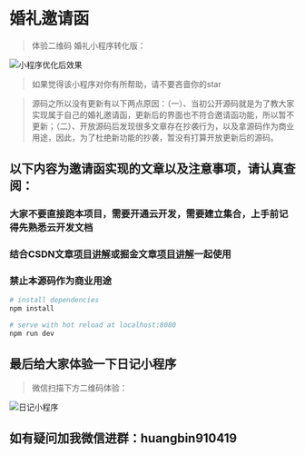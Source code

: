 # 婚礼邀请函

> 体验二维码
婚礼小程序转化版：

![小程序优化后效果](https://images.gitee.com/uploads/images/2019/1106/161213_885f9c67_1937666.png "pic_010.png")


> 如果觉得该小程序对你有所帮助，请不要吝啬你的star

> 源码之所以没有更新有以下两点原因：（一）、当初公开源码就是为了教大家实现属于自己的婚礼邀请函，更新后的界面也不符合邀请函功能，所以暂不更新；（二）、开放源码后发现很多文章存在抄袭行为，以及拿源码作为商业用途，因此，为了杜绝新功能的抄袭，暂没有打算开放更新后的源码。


## 以下内容为邀请函实现的文章以及注意事项，请认真查阅：

### 大家不要直接跑本项目，需要开通云开发，需要建立集合，上手前记得先熟悉云开发文档
### 结合CSDN文章[项目讲解](https://blog.csdn.net/qq_36070288/article/details/85986144)或掘金文章[项目讲解](https://juejin.im/post/5c341e1d6fb9a049f66c4876#heading-5)一起使用
### 禁止本源码作为商业用途

``` bash
# install dependencies
npm install

# serve with hot reload at localhost:8080
npm run dev
```

## 最后给大家体验一下日记小程序
> 微信扫描下方二维码体验：

![日记小程序](https://images.gitee.com/uploads/images/2019/1106/161339_19293632_1937666.jpeg "1570776962(1).jpg")

## 如有疑问加我微信进群：huangbin910419
